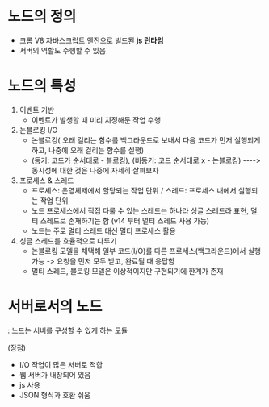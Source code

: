 # 노드의 정의
- 크롬 V8 자바스크립트 엔진으로 빌드된 **js 런타임**
- 서버의 역할도 수행할 수 있음


# 노드의 특성
1. 이벤트 기반
    - 이벤트가 발생할 때 미리 지정해둔 작업 수행
2. 논블로킹 I/O
    - 논블로킹( 오래 걸리는 함수를 백그라운드로 보내서 다음 코드가 먼저 실행되게 하고, 나중에 오래 걸리는 함수를 실행)
    - (동기: 코드가 순서대로 - 블로킹), (비동기: 코드 순서대로 x - 논블로킹) ----> 동시성에 대한 것은 나중에 자세히 살펴보자
3. 프로세스 & 스레드
    - 프로세스: 운영체제에서 할당되는 작업 단위 / 스레드: 프로세스 내에서 실행되는 작업 단위
    - 노드 프로세스에서 직접 다룰 수 있는 스레드는 하나라 싱글 스레드라 표현, 멀티 스레드로 존재하기는 함 (v14 부터 멀티 스레드 사용 가능)
    - 노드는 주로 멀티 스레드 대신 멀티 프로세스 활용
4. 싱글 스레드를 효율적으로 다루기
    - 논블로킹 모델을 채택해 일부 코드(I/O)를 다른 프로세스(백그라운드)에서 실행 가능
    -> 요청을 먼저 모두 받고, 완료될 때 응답함
    - 멀티 스레드, 블로킹 모델은 이상적이지만 구현되기에 한계가 존재



# 서버로서의 노드
: 노드는 서버를 구성할 수 있게 하는 모듈

(장점)
- I/O 작업이 많은 서버로 적합
- 웹 서버가 내장되어 있음
- js 사용
- JSON 형식과 호환 쉬움




